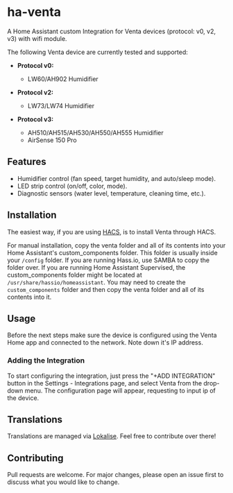 # ha-venta

A Home Assistant custom Integration for Venta devices (protocol: v0, v2, v3) with wifi module.

The following Venta device are currently tested and supported:

- **Protocol v0:**
  - LW60/AH902 Humidifier
  
- **Protocol v2:**
  - LW73/LW74 Humidifier

- **Protocol v3:**
  - AH510/AH515/AH530/AH550/AH555 Humidifier
  - AirSense 150 Pro

## Features

- Humidifier control (fan speed, target humidity, and auto/sleep mode).
- LED strip control (on/off, color, mode).
- Diagnostic sensors (water level, temperature, cleaning time, etc.).

## Installation

The easiest way, if you are using [HACS](https://hacs.xyz/), is to install Venta through HACS.

For manual installation, copy the venta folder and all of its contents into your Home Assistant's custom_components folder. This folder is usually inside your `/config` folder. If you are running Hass.io, use SAMBA to copy the folder over. If you are running Home Assistant Supervised, the custom_components folder might be located at `/usr/share/hassio/homeassistant`. You may need to create the `custom_components` folder and then copy the venta folder and all of its contents into it.

## Usage

Before the next steps make sure the device is configured using the Venta Home app and connected to the network. Note down it's IP address.

### Adding the Integration

To start configuring the integration, just press the "+ADD INTEGRATION" button in the Settings - Integrations page, and select Venta from the drop-down menu.
The configuration page will appear, requesting to input ip of the device.

## Translations

Translations are managed via [Lokalise](https://app.lokalise.com/public/2728010065b52d190d6247.58782749/). Feel free to contribute over there!

## Contributing

Pull requests are welcome. For major changes, please open an issue first to discuss what you would like to change.
